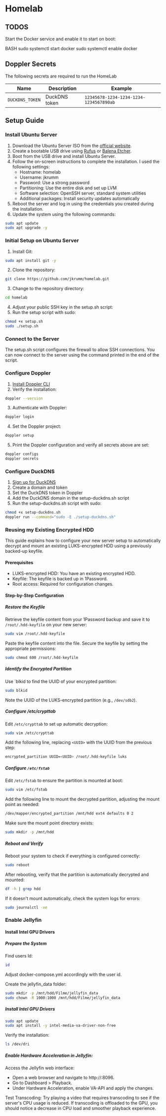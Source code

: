 # Homelab

## TODOS

Start the Docker service and enable it to start on boot:

BASH
sudo systemctl start docker
sudo systemctl enable docker

## Doppler Secrets

The following secrets are required to run the HomeLab

| Name            | Description   | Example                                |
|-----------------|---------------|----------------------------------------|
| `DUCKDNS_TOKEN` | DuckDNS token | `12345678-1234-1234-1234-1234567890ab` |

## Setup Guide

### Install Ubuntu Server

1. Download the Ubuntu Server ISO from the [official website](https://ubuntu.com/download/server).
2. Create a bootable USB drive using [Rufus](https://rufus.ie/) or [Balena Etcher](https://www.balena.io/etcher/).
3. Boot from the USB drive and install Ubuntu Server.
4. Follow the on-screen instructions to complete the installation. I used the following settings:
    - Hostname: homelab
    - Username: jkrumm
    - Password: Use a strong password
    - Partitioning: Use the entire disk and set up LVM
    - Software selection: OpenSSH server, standard system utilities
    - Additional packages: Install security updates automatically
5. Reboot the server and log in using the credentials you created during the installation.
6. Update the system using the following commands:

```bash
sudo apt update
sudo apt upgrade -y
```

### Initial Setup on Ubuntu Server

1. Install Git:

```bash
sudo apt install git -y
```

2. Clone the repository:

```bash
git clone https://github.com/jkrumm/homelab.git
```

3. Change to the repository directory:

```bash
cd homelab
```

4. Adjust your public SSH key in the setup.sh script:
5. Run the setup script with sudo:

```bash
chmod +x setup.sh
sudo ./setup.sh
```

### Connect to the Server

The setup.sh script configures the firewall to allow SSH connections. You can now connect to the server using the
command printed in the end of the script.

### Configure Doppler

1. [Install Doppler CLI](https://docs.doppler.com/docs/install-cli)
2. Verify the installation:

```bash
doppler --version
```

3. Authenticate with Doppler:

```bash
doppler login
```

4. Set the Doppler project:

```bash
doppler setup
```

5. Print the Doppler configuration and verify all secrets above are set:

```bash
doppler configs
doppler secrets
```

### Configure DuckDNS

1. [Sign up for DuckDNS](https://www.duckdns.org/)
2. Create a domain and token
3. Set the DuckDNS token in Doppler
4. Add the DuckDNS domain in the setup-duckdns.sh script
5. Run the setup-duckdns.sh script with sudo:

```bash
chmod +x setup-duckdns.sh
doppler run --command="sudo -E ./setup-duckdns.sh"
```

### Reusing my Existing Encrypted HDD

This guide explains how to configure your new server setup to automatically decrypt and mount an existing LUKS-encrypted
HDD using a previously backed-up keyfile.

#### Prerequisites

- LUKS-encrypted HDD: You have an existing encrypted HDD.
- Keyfile: The keyfile is backed up in 1Password.
- Root access: Required for configuration changes.

#### Step-by-Step Configuration

##### Restore the Keyfile

Retrieve the keyfile content from your 1Password backup and save it to `/root/.hdd-keyfile` on your new server:

```bash
sudo vim /root/.hdd-keyfile
```

Paste the keyfile content into the file.
Secure the keyfile by setting the appropriate permissions:

```bash
sudo chmod 600 /root/.hdd-keyfile
```

##### Identify the Encrypted Partition

Use `blkid to find the UUID of your encrypted partition:

```bash
sudo blkid
```

Note the UUID of the LUKS-encrypted partition (e.g., `/dev/sdb2`).

##### Configure /etc/crypttab

Edit `/etc/crypttab` to set up automatic decryption:

```bash
sudo vim /etc/crypttab
```

Add the following line, replacing `<UUID>` with the UUID from the previous step:

```bash
encrypted_partition UUID=<UUID> /root/.hdd-keyfile luks
```

##### Configure `/etc/fstab`

Edit `/etc/fstab` to ensure the partition is mounted at boot:

```bash
sudo vim /etc/fstab
```

Add the following line to mount the decrypted partition, adjusting the mount point as needed:

```bash
/dev/mapper/encrypted_partition /mnt/hdd ext4 defaults 0 2
```

Make sure the mount point directory exists:

 ```bash
sudo mkdir -p /mnt/hdd
```

##### Reboot and Verify

Reboot your system to check if everything is configured correctly:

```bash
sudo reboot
```

After rebooting, verify that the partition is automatically decrypted and mounted:

```bash
df -h | grep hdd
```

If it doesn't mount automatically, check the system logs for errors:

```bash
sudo journalctl -xe
```

### Enable Jellyfin

#### Install Intel GPU Drivers

##### Prepare the System

Find users Id:

```bash
id
```

Adjust docker-compose.yml accordingly with the user id.

Create the jellyfin_data folder:

```bash
sudo mkdir -p /mnt/hdd/Filme/jellyfin_data
sudo chown -R 1000:1000 /mnt/hdd/Filme/jellyfin_data
```

##### Install Intel GPU Drivers

```bash
sudo apt update
sudo apt install -y intel-media-va-driver-non-free
```

Verify the installation:

```bash
ls /dev/dri
```

##### Enable Hardware Acceleration in Jellyfin:

Access the Jellyfin web interface:

- Open a web browser and navigate to http://<your-server-ip>:8096.
- Go to Dashboard > Playback.
- Under Hardware Acceleration, enable VA-API and apply the changes.

Test Transcoding:
Try playing a video that requires transcoding to see if the server's CPU usage is reduced. If transcoding is offloaded
to the GPU, you should notice a decrease in CPU load and smoother playback experience.
